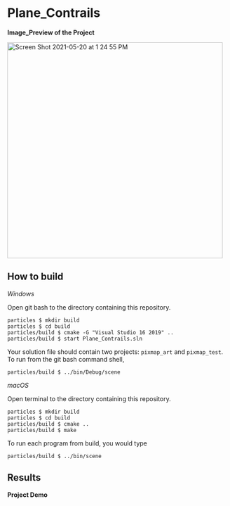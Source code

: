 # Plane_Contrails

**Image_Preview of the Project**

<img width="491" alt="Screen Shot 2021-05-20 at 1 24 55 PM" src="https://user-images.githubusercontent.com/60520906/119022634-dec62200-b96e-11eb-89c6-13de7d2285bc.png">

## How to build

*Windows*

Open git bash to the directory containing this repository.

```
particles $ mkdir build
particles $ cd build
particles/build $ cmake -G "Visual Studio 16 2019" ..
particles/build $ start Plane_Contrails.sln
```

Your solution file should contain two projects: `pixmap_art` and `pixmap_test`.
To run from the git bash command shell, 

```
particles/build $ ../bin/Debug/scene
```

*macOS*

Open terminal to the directory containing this repository.

```
particles $ mkdir build
particles $ cd build
particles/build $ cmake ..
particles/build $ make
```

To run each program from build, you would type

```
particles/build $ ../bin/scene
```

## Results

**Project Demo** 


